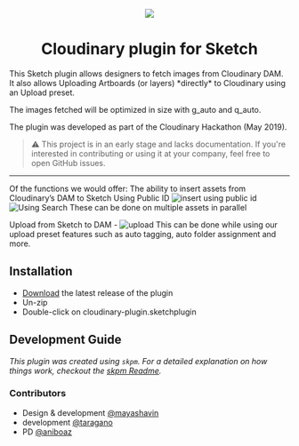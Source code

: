 
<p align="center">
<img src="https://res.cloudinary.com/mayashavin/image/upload/w_600/Screen_Shot_2019-05-27_at_11.58.32.png" />
</p>
  </p>
<h1 align="center"> Cloudinary plugin for Sketch</h1>
This Sketch plugin allows designers to fetch images from Cloudinary DAM. It also allows Uploading Artboards (or layers) *directly* to Cloudinary using an Upload preset.

The images fetched will be optimized in size with g_auto and q_auto.

The plugin was developed as part of the Cloudinary Hackathon (May 2019).

> ⚠️ This project is in an early stage and lacks documentation. If you're interested in contributing or using it at your company, feel free to open GitHub issues.

------
Of the functions we would offer:
The ability to insert assets from Cloudinary’s DAM to Sketch
Using Public ID ![insert using public id](https://res.cloudinary.com/boazz/video/upload/c_crop,w_900,h_600,g_north_west,e_accelerate:100/e_accelerate:100/w_600,q_80,e_accelerate:100,e_loop/sketch-demo/sketch_flow_insert.gif)
![Using Search](https://res.cloudinary.com/boazz/video/upload/c_crop,w_800,h_800,g_west,q_auto,e_accelerate:200,e_loop/sketch-demo/sketch_flow_insert-search_02.gif)
These can be done on multiple assets in parallel

Upload from Sketch to DAM  - ![upload](https://res.cloudinary.com/boazz/video/upload/w_900,h_600,c_crop,g_north_west,q_70,e_accelerate:100/e_accelerate:400/w_600,e_loop,f_gif/sketch-demo/sketch_flow_upload.jpg)
This can be done while using our upload preset features such as auto tagging, auto folder assignment and more.


## Installation

- [Download](../../releases/latest/download/cloudinary-plugin.sketchplugin.zip) the latest release of the plugin
- Un-zip
- Double-click on cloudinary-plugin.sketchplugin

## Development Guide

_This plugin was created using `skpm`. For a detailed explanation on how things work, checkout the [skpm Readme](https://github.com/skpm/skpm/blob/master/README.md)._

### Contributors

- Design & development [@mayashavin](https://github.com/mayashavin)
- development [@taragano](https://github.com/taragano)
- PD [@aniboaz](https://github.com/aniboaz)
